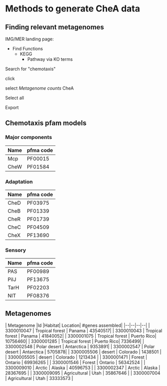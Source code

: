 # Methods to generate CheA data

## Finding relevant metagenomes

IMG/MER landing page:
- Find Functions
  - KEGG
    - Pathway via KO terms

Search for "chemotaxis"

click

select *Metagenome counts* CheA

Select all

Export


## Chemotaxis pfam models

### Major components
| Name | pfma code |
|----|---|
| Mcp | PF00015 |
| CheW|  PF01584 |
### Adaptation
| Name | pfma code |
|----|---|
| CheD|  PF03975 |
| CheB|  PF01339 |
| CheR|  PF01739 |
| CheC|  PF04509 |
| CheX|  PF13690 |
### Sensory
| Name | pfma code |
|----|---|
| PAS | PF00989 |
| PilJ|  PF13675 |
| TarH|  PF02203 |
| NIT | PF08376 |

## Metagenomes

| Metagenome |Id	|Habitat|	Location|	#genes assembled|
|--|--|--|--|
| 3300010047 |	Tropical forest |	Panama |	43540517|
| 3300010043 |	Tropical forest |	Panama |	41840052|
| 3300001075 |	Tropical forest |	Puerto Rico|	10756460|
| 3300001285 |	Tropical forest |	Puerto Rico|	7336499|
| 3300002548 | Polar desert |	Antarctica |	9353891|
| 3300002547 |	Polar desert |	Antarctica |	5705878|
| 3300005506 |	desert |	Colorado |	1438501 |
| 3300005505 |	desert |	Colorado |	1213434 |
| 3300001471 |	Forest |	Ontario |	69936265 |
| 3300001546 |	Forest |	Ontario |	56342524 |
| 3300009010 |	Arctic |	Alaska |	40596753 |
| 3300002347 |	Arctic |	Alaska |	28367695 |
| 3300009095 |	Agricultural |	Utah |	35867646 |
| 3300007004 |	Agricultural |	Utah |	33333573 |
